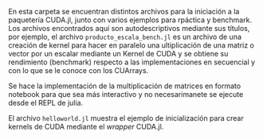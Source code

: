 En esta carpeta se encuentran distintos archivos para la iniciación a la paquetería CUDA.jl, junto con varios ejemplos para rpáctica y benchmark. Los archivos encontrados aquí son autodescriptivos mediante sus títulos, por ejemplo, el archivo `producto_escala_bench.jl` es un archivo de una creación de kernel para hacer en paralelo una ultiplicación de una matriz o vector por un escalar mediante un Kernel de CUDA y se obtiene su rendimiento (benchmark) respecto a las implementaciones en secuencial y con lo que se le conoce con los CUArrays.

Se hace la implementación de la multiplicación de matrices en formato notebook para que sea más interactivo y no necesarimanete se ejecute desde el REPL de julia. 

El archivo `helloworld.jl` muestra el ejemplo de inicialización para crear kernels de CUDA mediante el *wrapper* CUDA.jl.
